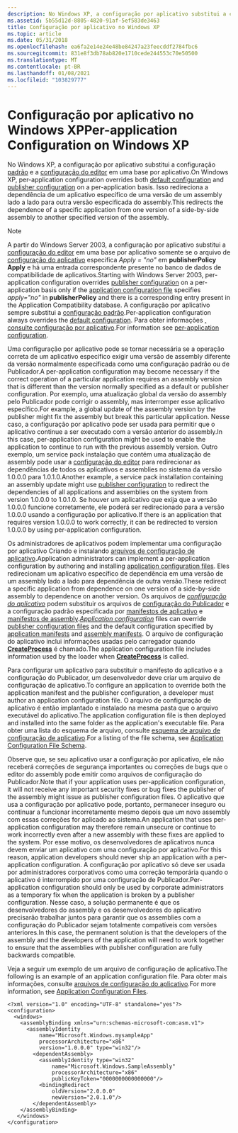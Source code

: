 ```yaml
---
description: No Windows XP, a configuração por aplicativo substitui a configuração padrão e a configuração do editor em uma base por aplicativo.
ms.assetid: 5b55d12d-8805-4820-91af-5ef583de3463
title: Configuração por aplicativo no Windows XP
ms.topic: article
ms.date: 05/31/2018
ms.openlocfilehash: ea6fa2e14e24e48be84247a23feecddf2784fbc6
ms.sourcegitcommit: 831e8f3db78ab820e1710cede244553c70e50500
ms.translationtype: MT
ms.contentlocale: pt-BR
ms.lasthandoff: 01/08/2021
ms.locfileid: "103829777"
---
```

# <a name="per-application-configuration-on-windows-xp"></a><span data-ttu-id="188e0-103">Configuração por aplicativo no Windows XP</span><span class="sxs-lookup"><span data-stu-id="188e0-103">Per-application Configuration on Windows XP</span></span>

<span data-ttu-id="188e0-104">No Windows XP, a configuração por aplicativo substitui a configuração [padrão](default-configuration.md) e a [configuração do editor](publisher-configuration.md) em uma base por aplicativo.</span><span class="sxs-lookup"><span data-stu-id="188e0-104">On Windows XP, per-application configuration overrides both [default configuration](default-configuration.md) and [publisher configuration](publisher-configuration.md) on a per-application basis.</span></span> <span data-ttu-id="188e0-105">Isso redireciona a dependência de um aplicativo específico de uma versão de um assembly lado a lado para outra versão especificada do assembly.</span><span class="sxs-lookup"><span data-stu-id="188e0-105">This redirects the dependence of a specific application from one version of a side-by-side assembly to another specified version of the assembly.</span></span>

> [!Note]  
> <span data-ttu-id="188e0-106">A partir do Windows Server 2003, a configuração por aplicativo substitui a [configuração do editor](publisher-configuration.md) em uma base por aplicativo somente se o arquivo de [configuração do aplicativo](application-configuration-files.md) especifica *Apply = "no"* em **publisherPolicy Apply** e há uma entrada correspondente presente no banco de dados de compatibilidade de aplicativos.</span><span class="sxs-lookup"><span data-stu-id="188e0-106">Starting with Windows Server 2003, per-application configuration overrides [publisher configuration](publisher-configuration.md) on a per-application basis only if the [application configuration file](application-configuration-files.md) specifies *apply="no"* in **publisherPolicy** and there is a corresponding entry present in the Application Compatibility database.</span></span> <span data-ttu-id="188e0-107">A configuração por aplicativo sempre substitui a [configuração padrão](default-configuration.md).</span><span class="sxs-lookup"><span data-stu-id="188e0-107">Per-application configuration always overrides the [default configuration](default-configuration.md).</span></span> <span data-ttu-id="188e0-108">Para obter informações [, consulte configuração por aplicativo](per-application-configuration.md).</span><span class="sxs-lookup"><span data-stu-id="188e0-108">For information see [per-application configuration](per-application-configuration.md).</span></span>

 

<span data-ttu-id="188e0-109">Uma configuração por aplicativo pode se tornar necessária se a operação correta de um aplicativo específico exigir uma versão de assembly diferente da versão normalmente especificada como uma configuração padrão ou de Publicador.</span><span class="sxs-lookup"><span data-stu-id="188e0-109">A per-application configuration may become necessary if the correct operation of a particular application requires an assembly version that is different than the version normally specified as a default or publisher configuration.</span></span> <span data-ttu-id="188e0-110">Por exemplo, uma atualização global da versão do assembly pelo Publicador pode corrigir o assembly, mas interromper esse aplicativo específico.</span><span class="sxs-lookup"><span data-stu-id="188e0-110">For example, a global update of the assembly version by the publisher might fix the assembly but break this particular application.</span></span> <span data-ttu-id="188e0-111">Nesse caso, a configuração por aplicativo pode ser usada para permitir que o aplicativo continue a ser executado com a versão anterior do assembly.</span><span class="sxs-lookup"><span data-stu-id="188e0-111">In this case, per-application configuration might be used to enable the application to continue to run with the previous assembly version.</span></span> <span data-ttu-id="188e0-112">Outro exemplo, um service pack instalação que contém uma atualização de assembly pode usar a [configuração do editor](publisher-configuration.md) para redirecionar as dependências de todos os aplicativos e assemblies no sistema da versão 1.0.0.0 para 1.0.1.0.</span><span class="sxs-lookup"><span data-stu-id="188e0-112">Another example, a service pack installation containing an assembly update might use [publisher configuration](publisher-configuration.md) to redirect the dependencies of all applications and assemblies on the system from version 1.0.0.0 to 1.0.1.0.</span></span> <span data-ttu-id="188e0-113">Se houver um aplicativo que exija que a versão 1.0.0.0 funcione corretamente, ele poderá ser redirecionado para a versão 1.0.0.0 usando a configuração por aplicativo.</span><span class="sxs-lookup"><span data-stu-id="188e0-113">If there is an application that requires version 1.0.0.0 to work correctly, it can be redirected to version 1.0.0.0 by using per-application configuration.</span></span>

<span data-ttu-id="188e0-114">Os administradores de aplicativos podem implementar uma configuração por aplicativo Criando e instalando [arquivos de configuração de aplicativo](application-configuration-files.md).</span><span class="sxs-lookup"><span data-stu-id="188e0-114">Application administrators can implement a per-application configuration by authoring and installing [application configuration files](application-configuration-files.md).</span></span> <span data-ttu-id="188e0-115">Eles redirecionam um aplicativo específico de dependência em uma versão de um assembly lado a lado para dependência de outra versão.</span><span class="sxs-lookup"><span data-stu-id="188e0-115">These redirect a specific application from dependence on one version of a side-by-side assembly to dependence on another version.</span></span> <span data-ttu-id="188e0-116">Os arquivos de [*configuração do aplicativo*](/windows/desktop/Msi/a-gly) podem substituir os arquivos de [configuração do Publicador](publisher-configuration-files.md) e a configuração padrão especificada por [manifestos de aplicativo](application-manifests.md) e [manifestos de assembly](assembly-manifests.md).</span><span class="sxs-lookup"><span data-stu-id="188e0-116">[*Application configuration*](/windows/desktop/Msi/a-gly) files can override [publisher configuration files](publisher-configuration-files.md) and the default configuration specified by [application manifests](application-manifests.md) and [assembly manifests](assembly-manifests.md).</span></span> <span data-ttu-id="188e0-117">O arquivo de configuração do aplicativo inclui informações usadas pelo carregador quando [**CreateProcess**](/windows/desktop/api/processthreadsapi/nf-processthreadsapi-createprocessa) é chamado.</span><span class="sxs-lookup"><span data-stu-id="188e0-117">The application configuration file includes information used by the loader when [**CreateProcess**](/windows/desktop/api/processthreadsapi/nf-processthreadsapi-createprocessa) is called.</span></span>

<span data-ttu-id="188e0-118">Para configurar um aplicativo para substituir o manifesto do aplicativo e a configuração do Publicador, um desenvolvedor deve criar um arquivo de configuração de aplicativo.</span><span class="sxs-lookup"><span data-stu-id="188e0-118">To configure an application to override both the application manifest and the publisher configuration, a developer must author an application configuration file.</span></span> <span data-ttu-id="188e0-119">O arquivo de configuração de aplicativo é então implantado e instalado na mesma pasta que o arquivo executável do aplicativo.</span><span class="sxs-lookup"><span data-stu-id="188e0-119">The application configuration file is then deployed and installed into the same folder as the application's executable file.</span></span> <span data-ttu-id="188e0-120">Para obter uma lista do esquema de arquivo, consulte [esquema de arquivo de configuração de aplicativo](application-configuration-file-schema.md).</span><span class="sxs-lookup"><span data-stu-id="188e0-120">For a listing of the file schema, see [Application Configuration File Schema](application-configuration-file-schema.md).</span></span>

<span data-ttu-id="188e0-121">Observe que, se seu aplicativo usar a configuração por aplicativo, ele não receberá correções de segurança importantes ou correções de bugs que o editor do assembly pode emitir como arquivos de configuração do Publicador.</span><span class="sxs-lookup"><span data-stu-id="188e0-121">Note that if your application uses per-application configuration, it will not receive any important security fixes or bug fixes the publisher of the assembly might issue as publisher configuration files.</span></span> <span data-ttu-id="188e0-122">O aplicativo que usa a configuração por aplicativo pode, portanto, permanecer inseguro ou continuar a funcionar incorretamente mesmo depois que um novo assembly com essas correções for aplicado ao sistema.</span><span class="sxs-lookup"><span data-stu-id="188e0-122">An application that uses per-application configuration may therefore remain unsecure or continue to work incorrectly even after a new assembly with these fixes are applied to the system.</span></span> <span data-ttu-id="188e0-123">Por esse motivo, os desenvolvedores de aplicativos nunca devem enviar um aplicativo com uma configuração por aplicativo.</span><span class="sxs-lookup"><span data-stu-id="188e0-123">For this reason, application developers should never ship an application with a per-application configuration.</span></span> <span data-ttu-id="188e0-124">A configuração por aplicativo só deve ser usada por administradores corporativos como uma correção temporária quando o aplicativo é interrompido por uma configuração de Publicador.</span><span class="sxs-lookup"><span data-stu-id="188e0-124">Per-application configuration should only be used by corporate administrators as a temporary fix when the application is broken by a publisher configuration.</span></span> <span data-ttu-id="188e0-125">Nesse caso, a solução permanente é que os desenvolvedores do assembly e os desenvolvedores do aplicativo precisarão trabalhar juntos para garantir que os assemblies com a configuração do Publicador sejam totalmente compatíveis com versões anteriores.</span><span class="sxs-lookup"><span data-stu-id="188e0-125">In this case, the permanent solution is that the developers of the assembly and the developers of the application will need to work together to ensure that the assemblies with publisher configuration are fully backwards compatible.</span></span>

<span data-ttu-id="188e0-126">Veja a seguir um exemplo de um arquivo de configuração de aplicativo.</span><span class="sxs-lookup"><span data-stu-id="188e0-126">The following is an example of an application configuration file.</span></span> <span data-ttu-id="188e0-127">Para obter mais informações, consulte [arquivos de configuração do aplicativo](application-configuration-files.md).</span><span class="sxs-lookup"><span data-stu-id="188e0-127">For more information, see [Application Configuration Files](application-configuration-files.md).</span></span>

``` syntax
<?xml version="1.0" encoding="UTF-8" standalone="yes"?>
<configuration>
  <windows>
    <assemblyBinding xmlns="urn:schemas-microsoft-com:asm.v1">
      <assemblyIdentity 
          name="Microsoft.Windows.mysampleApp" 
          processorArchitecture="x86" 
          version="1.0.0.0" type="win32"/>
        <dependentAssembly>
          <assemblyIdentity type="win32" 
              name="Microsoft.Windows.SampleAssembly" 
              processorArchitecture="x86" 
              publicKeyToken="0000000000000000"/>
          <bindingRedirect 
              oldVersion="2.0.0.0" 
              newVersion="2.0.1.0"/>
        </dependentAssembly>
    </assemblyBinding>
   </windows>
</configuration>
```

 

 
